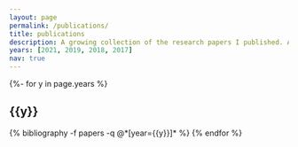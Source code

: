 ```yaml
---
layout: page
permalink: /publications/
title: publications
description: A growing collection of the research papers I published. Also see my Google Scholar <a href="https://scholar.google.com/citations?user=EbtrluQAAAAJ&hl=en&authuser=3">profile</a>.
years: [2021, 2019, 2018, 2017]
nav: true
---
```

<!-- _pages/publications.md -->
<div class="publications">

{%- for y in page.years %}
  <h2 class="year">{{y}}</h2>
  {% bibliography -f papers -q @*[year={{y}}]* %}
{% endfor %}

</div>
